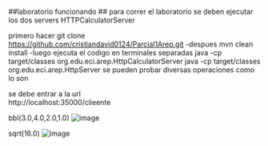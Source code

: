 ##laboratorio funcionando ##
para correr el laboratorio se deben ejecutar los dos servers HTTPCalculatorServer 

primero hacer   git clone
https://github.com/cristiandavid0124/Parcial1Arep.git
-despues 
mvn clean install
-luego ejecuta el codigo en terminales separadas
java -cp target/classes org.edu.eci.arep.HttpCalculatorServer
java -cp target/classes org.edu.eci.arep.HttpServer
se pueden probar diversas operaciones como lo son

se debe entrar a la url  
http://localhost:35000/clieente

bbl(3.0,4.0,2.0,1.0) 
![image](https://github.com/user-attachments/assets/4544e0b7-6ffa-4f1e-86c9-05ef937a49b8)

sqrt(16.0)
![image](https://github.com/user-attachments/assets/e143728e-2b10-49da-8a01-69852027a387)
